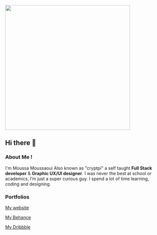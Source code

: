 <img src="https://media.giphy.com/media/ZVik7pBtu9dNS/giphy.gif" width="400">

## Hi there 👋

### About Me !
I'm Moussa Moussaoui Also known as "cryptpi"  a self taught **Full Stack developer** & **Graphic UX/UI designer**. I was never the best at school or academics, I’m just a super curious guy. I spend a lot of time learning, coding and designing.


### Portfolios 

[My website](https://www.cryptpi.com/)

[My Behance](https://www.behance.net/cryptpi)

[My Dribbble](https://www.dribbble.com/cryptpi)
